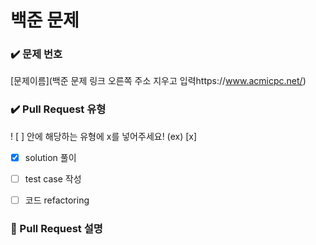 # 백준 문제
### :heavy_check_mark: 문제 번호
[문제이름](백준 문제 링크 오른쪽 주소 지우고 입력https://www.acmicpc.net/)
<br>

### :heavy_check_mark: Pull Request 유형
 ! [ ] 안에 해당하는 유형에 x를 넣어주세요!     (ex) [x]
 
+ [x] solution 풀이
+ [ ] test case 작성
+ [ ] 코드 refactoring


### :memo: Pull Request 설명


